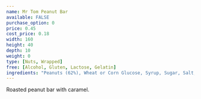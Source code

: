 ```yaml
---
name: Mr Tom Peanut Bar
available: FALSE
purchase_option: 0
price: 0.45
cost_price: 0.18
width: 160
height: 40
depth: 10
weight: 0
type: [Nuts, Wrapped]
free: [Alcohol, Gluten, Lactose, Gelatin]
ingredients: "Peanuts (62%), Wheat or Corn Glucose, Syrup, Sugar, Salt, Caramel, Flavouring"
---
```

Roasted peanut bar with caramel.